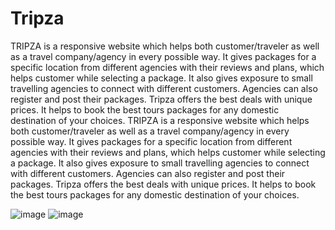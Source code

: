 # Tripza
TRIPZA is a responsive website which helps both customer/traveler as well as a travel company/agency in every possible way. 
It gives  packages for a specific location from different agencies with their reviews and plans, which helps customer while selecting a package. 
It also gives exposure to small travelling agencies to connect with different customers. Agencies can also register and post their packages. 
Tripza offers the best deals with unique prices. It helps to book the best tours packages for any domestic  destination of your choices. 
TRIPZA is a responsive website which helps both customer/traveler as well as a travel company/agency in every possible way. 
It gives  packages for a specific location from different agencies with their reviews and plans, which helps customer while selecting a package. 
It also gives exposure to small travelling agencies to connect with different customers. Agencies can also register and post their packages. 
Tripza offers the best deals with unique prices. It helps to book the best tours packages for any domestic  destination of your choices. 

![image](https://user-images.githubusercontent.com/85446967/185747064-2bfb4778-8013-4b3c-9228-2ba8b8d25718.png)
![image](https://user-images.githubusercontent.com/85446967/185747077-54bf6d29-b91b-42e1-8526-33f1f694e7c2.png)




